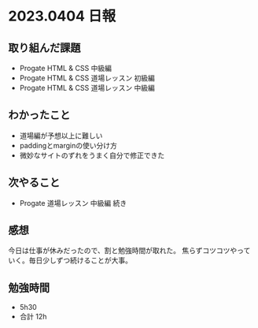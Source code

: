 # 2023.0404 日報

## 取り組んだ課題
- Progate HTML & CSS 中級編
- Progate HTML & CSS 道場レッスン 初級編
- Progate HTML & CSS 道場レッスン 中級編

## わかったこと
- 道場編が予想以上に難しい
- paddingとmarginの使い分け方
- 微妙なサイトのずれをうまく自分で修正できた

## 次やること
- Progate 道場レッスン 中級編 続き

## 感想
 今日は仕事が休みだったので、割と勉強時間が取れた。
 焦らずコツコツやっていく。毎日少しずつ続けることが大事。
 
## 勉強時間
- 5h30
- 合計 12h
 
